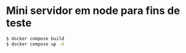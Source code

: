 # Mini servidor em node para fins de teste

```bash
$ docker compose build
$ docker compose up -d
```